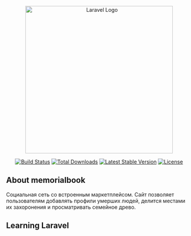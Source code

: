 <p align="center"><a href="https://laravel.com" target="_blank"><img src="http://verstka.100up.ru/memorial-book/assets/media/logo/logo.svg" width="400" alt="Laravel Logo"></a></p>

<p align="center">
<a href="https://travis-ci.org/laravel/framework"><img src="https://travis-ci.org/laravel/framework.svg" alt="Build Status"></a>
<a href="https://packagist.org/packages/laravel/framework"><img src="https://img.shields.io/packagist/dt/laravel/framework" alt="Total Downloads"></a>
<a href="https://packagist.org/packages/laravel/framework"><img src="https://img.shields.io/packagist/v/laravel/framework" alt="Latest Stable Version"></a>
<a href="https://packagist.org/packages/laravel/framework"><img src="https://img.shields.io/packagist/l/laravel/framework" alt="License"></a>
</p>

## About memorialbook

Социальная сеть со встроенным маркетплейсом. Сайт позволяет пользователям добавлять профили умерших людей, делится местами их захоронения и просматривать семейное древо.


## Learning Laravel


